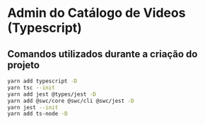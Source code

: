 # Admin do Catálogo de Videos (Typescript)

## Comandos utilizados durante a criação do projeto

```bash
yarn add typescript -D
yarn tsc --init
yarn add jest @types/jest -D
yarn add @swc/core @swc/cli @swc/jest -D
yarn jest --init
yarn add ts-node -D
```
